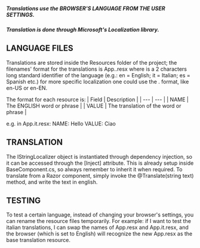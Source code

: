 ##### Translations use the BROWSER'S LANGUAGE FROM THE USER SETTINGS.
##### Translation is done through Microsoft's Localization library.

## LANGUAGE FILES
Translations are stored inside the Resources folder of the project;
the filenames' format for the translations is
	App.<lang>.resx
where <lang> is a 2 characters long standard identifier of the language (e.g.: en = English; it = Italian; es = Spanish etc.)
for more specific localization one could use the <lang>.<location> format, like en-US or en-EN.

The format for each resource is:
| Field | Description |
| --- | --- |
| NAME | The ENGLISH word or phrase |
| VALUE | The translation of the word or phrase |
	
e.g. in App.it.resx:
	NAME: Hello
	VALUE: Ciao

## TRANSLATION 
The IStringLocalizer<App> object is instantiated through dependency injection, so it can be accessed through the [Inject] attribute.
This is already setup inside BaseComponent.cs, so always remember to inherit it when required.
To translate from a Razor component, simply invoke the @Translate(string text) method, and write the text in english.

## TESTING
To test a certain language, instead of changing your browser's settings, you can rename the resource files temporarily.
For example: if I want to test the italian translations, I can swap the names of App.resx and App.it.resx, and the 
browser (which is set to English) will recognize the new App.resx as the base translation resource.
